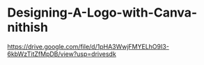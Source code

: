 # Designing-A-Logo-with-Canva-nithish
https://drive.google.com/file/d/1pHA3WwjFMYELhO9I3-6kbWzTitZfMpDB/view?usp=drivesdk
